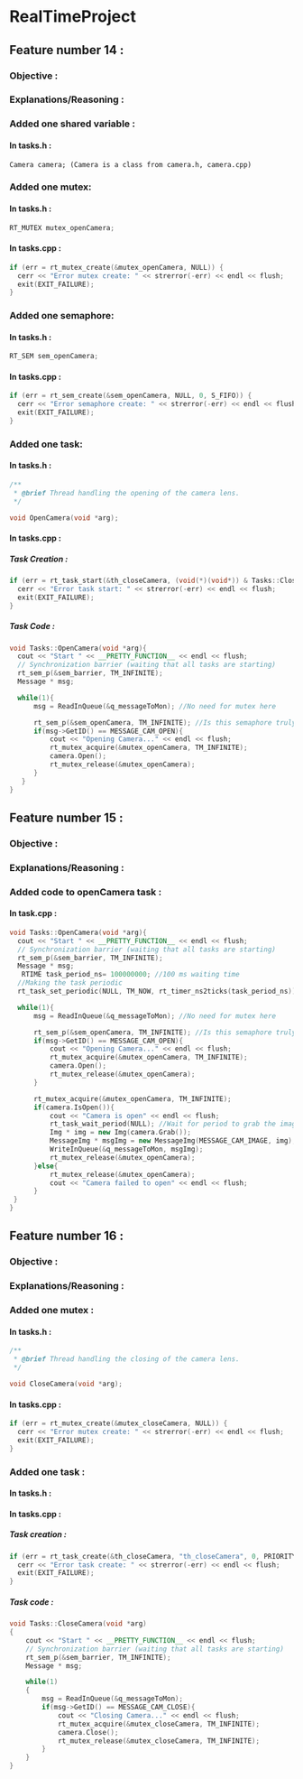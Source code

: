 # RealTimeProject

## Feature number 14 :

  ### Objective :
  
### Explanations/Reasoning :

### Added one shared variable :

#### In tasks.h :

```
Camera camera; (Camera is a class from camera.h, camera.cpp)
```

### Added one mutex:

#### In tasks.h :

```cpp
RT_MUTEX mutex_openCamera;
```

#### In tasks.cpp :

```cpp  
if (err = rt_mutex_create(&mutex_openCamera, NULL)) {
  cerr << "Error mutex create: " << strerror(-err) << endl << flush;
  exit(EXIT_FAILURE);
}
```

### Added one semaphore:

#### In tasks.h :

```cpp
RT_SEM sem_openCamera;
```

#### In tasks.cpp :

```cpp
if (err = rt_sem_create(&sem_openCamera, NULL, 0, S_FIFO)) {
  cerr << "Error semaphore create: " << strerror(-err) << endl << flush;
  exit(EXIT_FAILURE);
}
```

### Added one task:

#### In tasks.h :

```cpp
/**
 * @brief Thread handling the opening of the camera lens.
 */

void OpenCamera(void *arg);
```

#### In tasks.cpp :

##### Task Creation :

```cpp
if (err = rt_task_start(&th_closeCamera, (void(*)(void*)) & Tasks::CloseCamera, this)) {
  cerr << "Error task start: " << strerror(-err) << endl << flush;
  exit(EXIT_FAILURE);
}
```

##### Task Code :

```cpp
void Tasks::OpenCamera(void *arg){
  cout << "Start " << __PRETTY_FUNCTION__ << endl << flush;
  // Synchronization barrier (waiting that all tasks are starting)
  rt_sem_p(&sem_barrier, TM_INFINITE);
  Message * msg;

  while(1){
      msg = ReadInQueue(&q_messageToMon); //No need for mutex here

      rt_sem_p(&sem_openCamera, TM_INFINITE); //Is this semaphore truly necessary?
      if(msg->GetID() == MESSAGE_CAM_OPEN){
          cout << "Opening Camera..." << endl << flush;
          rt_mutex_acquire(&mutex_openCamera, TM_INFINITE);
          camera.Open();
          rt_mutex_release(&mutex_openCamera);   
      } 
   }
}
```

## Feature number 15 :

### Objective :

### Explanations/Reasoning :

### Added code to openCamera task :

#### In task.cpp :
  
```cpp #108
void Tasks::OpenCamera(void *arg){
  cout << "Start " << __PRETTY_FUNCTION__ << endl << flush;
  // Synchronization barrier (waiting that all tasks are starting)
  rt_sem_p(&sem_barrier, TM_INFINITE);
  Message * msg;
   RTIME task_period_ns= 100000000; //100 ms waiting time
  //Making the task periodic
  rt_task_set_periodic(NULL, TM_NOW, rt_timer_ns2ticks(task_period_ns));

  while(1){
      msg = ReadInQueue(&q_messageToMon); //No need for mutex here

      rt_sem_p(&sem_openCamera, TM_INFINITE); //Is this semaphore truly necessary?
      if(msg->GetID() == MESSAGE_CAM_OPEN){
          cout << "Opening Camera..." << endl << flush;
          rt_mutex_acquire(&mutex_openCamera, TM_INFINITE);
          camera.Open();
          rt_mutex_release(&mutex_openCamera);   
      }

      rt_mutex_acquire(&mutex_openCamera, TM_INFINITE);
      if(camera.IsOpen()){
          cout << "Camera is open" << endl << flush;
          rt_task_wait_period(NULL); //Wait for period to grab the image
          Img * img = new Img(camera.Grab());
          MessageImg * msgImg = new MessageImg(MESSAGE_CAM_IMAGE, img);
          WriteInQueue(&q_messageToMon, msgImg); 
          rt_mutex_release(&mutex_openCamera);
      }else{
          rt_mutex_release(&mutex_openCamera);
          cout << "Camera failed to open" << endl << flush;
      } 
 }
}
```
    

## Feature number 16 :

### Objective :

### Explanations/Reasoning :

### Added one mutex :

#### In tasks.h :
  
```cpp
/**
 * @brief Thread handling the closing of the camera lens.
 */

void CloseCamera(void *arg);
```

#### In tasks.cpp :

```cpp
if (err = rt_mutex_create(&mutex_closeCamera, NULL)) {
  cerr << "Error mutex create: " << strerror(-err) << endl << flush;
  exit(EXIT_FAILURE);
}
```

### Added one task :

#### In tasks.h :

#### In tasks.cpp :

##### Task creation :
  
```cpp
if (err = rt_task_create(&th_closeCamera, "th_closeCamera", 0, PRIORITY_TCAMERA, 0)) {
  cerr << "Error task create: " << strerror(-err) << endl << flush;
  exit(EXIT_FAILURE);
}
```

##### Task code :

```cpp
void Tasks::CloseCamera(void *arg)
{
    cout << "Start " << __PRETTY_FUNCTION__ << endl << flush;
    // Synchronization barrier (waiting that all tasks are starting)
    rt_sem_p(&sem_barrier, TM_INFINITE);
    Message * msg;

    while(1)
    {
        msg = ReadInQueue(&q_messageToMon);
        if(msg->GetID() == MESSAGE_CAM_CLOSE){
            cout << "Closing Camera..." << endl << flush;
            rt_mutex_acquire(&mutex_closeCamera, TM_INFINITE);
            camera.Close();
            rt_mutex_release(&mutex_closeCamera, TM_INFINITE);
        }
    }
}
```
  
